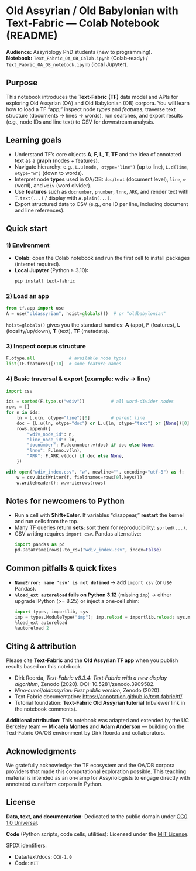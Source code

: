 # Old Assyrian / Old Babylonian with Text‑Fabric — Colab Notebook (README)

**Audience:** Assyriology PhD students (new to programming).  
**Notebook:** `Text_Fabric_OA_OB_Colab.ipynb` (Colab‑ready) / `Text_Fabric_OA_OB_notebook.ipynb` (local Jupyter).

## Purpose
This notebook introduces the **Text‑Fabric (TF)** data model and APIs for exploring Old Assyrian (OA) and Old Babylonian (OB) corpora. You will learn how to load a TF “app,” inspect node *types* and *features*, traverse text structure (documents → lines → words), run searches, and export results (e.g., node IDs and line text) to CSV for downstream analysis.

## Learning goals
- Understand TF’s core objects **A, F, L, T, TF** and the idea of annotated text as a **graph** (nodes + features).
- Navigate hierarchy: e.g., `L.u(node, otype="line")` (up to line), `L.d(line, otype="w")` (down to words).
- Interpret node **types** used in OA/OB: `doc`/`text` (document level), `line`, `w` (word), and `wdiv` (word divider).
- Use **features** such as `docnumber`, `pnumber`, `lnno`, `ARK`, and render text with `T.text(...)` / display with `A.plain(...)`.
- Export structured data to CSV (e.g., one ID per line, including document and line references).

## Quick start
### 1) Environment
- **Colab**: open the Colab notebook and run the first cell to install packages (internet required).  
- **Local Jupyter** (Python ≥ 3.10):  
  ```bash
  pip install text-fabric
  ```

### 2) Load an app
```python
from tf.app import use
A = use("oldassyrian", hoist=globals())  # or "oldbabylonian"
```
`hoist=globals()` gives you the standard handles: **A** (app), **F** (features), **L** (locality/up/down), **T** (text), **TF** (metadata).

### 3) Inspect corpus structure
```python
F.otype.all             # available node types
list(TF.features)[:10]  # some feature names
```

### 4) Basic traversal & export (example: wdiv → line)
```python
import csv

ids = sorted(F.type.s("wdiv"))          # all word-divider nodes
rows = []
for n in ids:
    ln = L.u(n, otype="line")[0]        # parent line
    doc = (L.u(ln, otype="doc") or L.u(ln, otype="text") or [None])[0]
    rows.append({
        "wdiv_node_id": n,
        "line_node_id": ln,
        "docnumber": F.docnumber.v(doc) if doc else None,
        "lnno": F.lnno.v(ln),
        "ARK": F.ARK.v(doc) if doc else None,
    })

with open("wdiv_index.csv", "w", newline="", encoding="utf-8") as f:
    w = csv.DictWriter(f, fieldnames=rows[0].keys())
    w.writeheader(); w.writerows(rows)
```

## Notes for newcomers to Python
- Run a cell with **Shift+Enter**. If variables “disappear,” **restart** the kernel and run cells from the top.
- Many TF queries return **sets**; sort them for reproducibility: `sorted(...)`.
- CSV writing requires `import csv`. Pandas alternative:  
  ```python
  import pandas as pd
  pd.DataFrame(rows).to_csv("wdiv_index.csv", index=False)
  ```

## Common pitfalls & quick fixes
- **`NameError: name 'csv' is not defined`** → add `import csv` (or use Pandas).
- **`%load_ext autoreload` fails on Python 3.12** (missing `imp`) → either upgrade IPython (>= 8.25) or inject a one‑cell shim:
  ```python
  import types, importlib, sys
  imp = types.ModuleType("imp"); imp.reload = importlib.reload; sys.modules["imp"] = imp
  %load_ext autoreload
  %autoreload 2
  ```

## Citing & attribution
Please cite **Text‑Fabric** and the **Old Assyrian TF app** when you publish results based on this notebook.

- Dirk Roorda, *Text‑Fabric v8.3.4: Text‑Fabric with a new display algorithm*, Zenodo (2020). DOI: 10.5281/zenodo.3909582.  
- *Nino‑cunei/oldassyrian: First public version*, Zenodo (2020).  
- Text‑Fabric documentation: https://annotation.github.io/text-fabric/tf/  
- Tutorial foundation: **Text‑Fabric Old Assyrian tutorial** (nbviewer link in the notebook comments).

**Additional attribution**: This notebook was adapted and extended by the UC Berkeley team — **Micaela Montes** and **Adam Anderson** — building on the Text‑Fabric OA/OB environment by Dirk Roorda and collaborators.

## Acknowledgments
We gratefully acknowledge the TF ecosystem and the OA/OB corpora providers that made this computational exploration possible. This teaching material is intended as an on‑ramp for Assyriologists to engage directly with annotated cuneiform corpora in Python.


## License

**Data, text, and documentation**: Dedicated to the public domain under
[CC0 1.0 Universal](https://creativecommons.org/publicdomain/zero/1.0/).

**Code** (Python scripts, code cells, utilities): Licensed under the
[MIT License](./LICENSE-MIT).

SPDX identifiers:
- Data/text/docs: `CC0-1.0`
- Code: `MIT`
